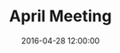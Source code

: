 ---
layout: post
title:  "April Meeting"
date:   2016-04-28 12:00:00
category: human-services-community-building
background: During this meeting of the Human Services &amp; Community Building subcommittee we discussed further the group's goals and objectives
agenda: human-services-and-community-building-agenda-2016-04-28.pdf
documents:
  - title: Meeting Packet
    doc-url: human-services-and-community-building-packet-2016-04-28.pdf
    doc-type: PDF
  - title: Meeting Slides
    doc-url: human-services-and-community-building-slides-2016-04-28.pdf
    doc-type: PDF
  - title: Proposed Goals by Category&#58; Housing Issues &amp; Education - <i>First Draft</i>
    doc-url: human-services-and-community-building-proposed-goals-pt2-2016-04-28.pdf
    doc-type: PDF
minutes: human-services-and-community-building-minutes-2016-04-28.pdf
---